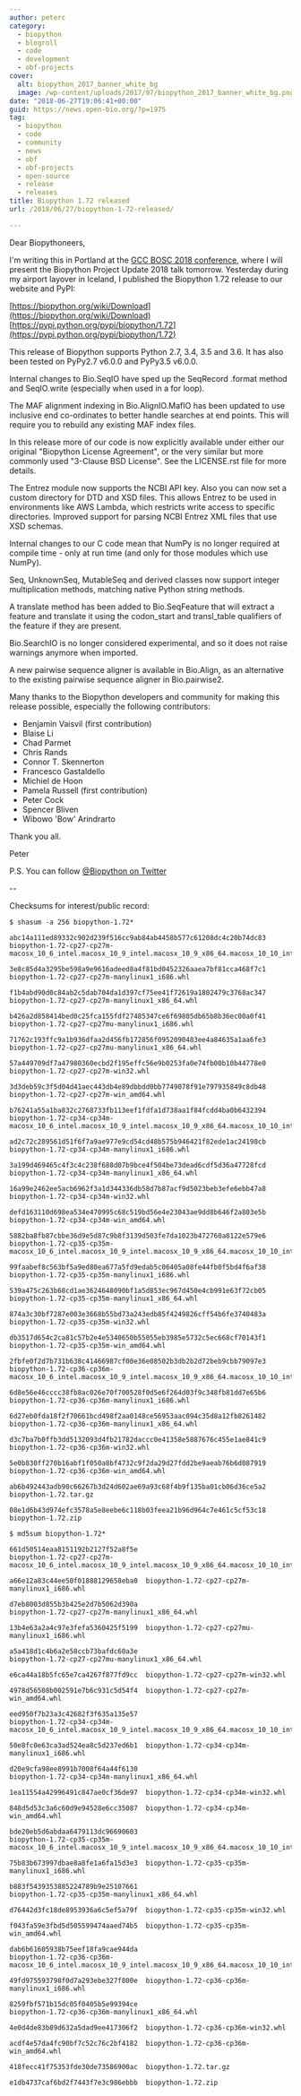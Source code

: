 ```yaml
---
author: peterc
category:
  - biopython
  - blogroll
  - code
  - development
  - obf-projects
cover:
  alt: biopython_2017_banner_white_bg
  image: /wp-content/uploads/2017/07/biopython_2017_banner_white_bg.png
date: "2018-06-27T19:06:41+00:00"
guid: https://news.open-bio.org/?p=1975
tag:
  - biopython
  - code
  - community
  - news
  - obf
  - obf-projects
  - open-source
  - release
  - releases
title: Biopython 1.72 released
url: /2018/06/27/biopython-1-72-released/

---
```

Dear Biopythoneers,

I'm writing this in Portland at the [GCC BOSC 2018 conference](https://gccbosc2018.sched.com/), where I will present the Biopython Project Update 2018 talk tomorrow. Yesterday during my airport layover in Iceland, I published the Biopython 1.72 release to our website and PyPI:

[https://biopython.org/wiki/Download](https://biopython.org/wiki/Download) [https://pypi.python.org/pypi/biopython/1.72](https://pypi.python.org/pypi/biopython/1.72)

This release of Biopython supports Python 2.7, 3.4, 3.5 and 3.6. It has also been tested on PyPy2.7 v6.0.0 and PyPy3.5 v6.0.0.

Internal changes to Bio.SeqIO have sped up the SeqRecord .format method and SeqIO.write (especially when used in a for loop).

The MAF alignment indexing in Bio.AlignIO.MafIO has been updated to use inclusive end co-ordinates to better handle searches at end points. This will require you to rebuild any existing MAF index files.

In this release more of our code is now explicitly available under either our original "Biopython License Agreement", or the very similar but more commonly used "3-Clause BSD License". See the LICENSE.rst file for more details.

The Entrez module now supports the NCBI API key. Also you can now set a custom directory for DTD and XSD files. This allows Entrez to be used in environments like AWS Lambda, which restricts write access to specific directories. Improved support for parsing NCBI Entrez XML files that use XSD schemas.

Internal changes to our C code mean that NumPy is no longer required at compile time - only at run time (and only for those modules which use NumPy).

Seq, UnknownSeq, MutableSeq and derived classes now support integer multiplication methods, matching native Python string methods.

A translate method has been added to Bio.SeqFeature that will extract a feature and translate it using the codon\_start and transl\_table qualifiers of the feature if they are present.

Bio.SearchIO is no longer considered experimental, and so it does not raise warnings anymore when imported.

A new pairwise sequence aligner is available in Bio.Align, as an alternative to the existing pairwise sequence aligner in Bio.pairwise2.

Many thanks to the Biopython developers and community for making this release possible, especially the following contributors:

- Benjamin Vaisvil (first contribution)
- Blaise Li
- Chad Parmet
- Chris Rands
- Connor T. Skennerton
- Francesco Gastaldello
- Michiel de Hoon
- Pamela Russell (first contribution)
- Peter Cock
- Spencer Bliven
- Wibowo 'Bow' Arindrarto

Thank you all.

Peter

P.S. You can follow [@Biopython on Twitter](https://twitter.com/Biopython)

--

Checksums for interest/public record:

```
$ shasum -a 256 biopython-1.72*

abc14a111ed89332c902d239f516cc9ab84ab4458b577c61208dc4c20b74dc83
biopython-1.72-cp27-cp27m-macosx_10_6_intel.macosx_10_9_intel.macosx_10_9_x86_64.macosx_10_10_intel.macosx_10_10_x86_64.whl

3e8c85d4a3295be598a9e9616adeed8a4f81bd0452326aaea7bf81cca468f7c1
biopython-1.72-cp27-cp27m-manylinux1_i686.whl

f1b4abd90d0c84ab2c5dab704da1d397cf75ee41f72619a1802479c3768ac347
biopython-1.72-cp27-cp27m-manylinux1_x86_64.whl

b426a2d858414bed0c25fca155fdf27485347ce6f69805db65b8b36ec00a0f41
biopython-1.72-cp27-cp27mu-manylinux1_i686.whl

71762c193ffc9a1b936dfaa2d456fb172856f0952090483ee4a84635a1aa6fe3
biopython-1.72-cp27-cp27mu-manylinux1_x86_64.whl

57a449709df7a47980360ecbd2f195effc56e9b0253fa0e74fb00b10b44778e0
biopython-1.72-cp27-cp27m-win32.whl

3d3deb59c3f5d04d41aec443db4e89dbbdd0bb7749078f91e797935849c8db48
biopython-1.72-cp27-cp27m-win_amd64.whl

b76241a55a1ba832c2768733fb113eef1fdfa1d738aa1f84fcdd4ba0b6432394
biopython-1.72-cp34-cp34m-macosx_10_6_intel.macosx_10_9_intel.macosx_10_9_x86_64.macosx_10_10_intel.macosx_10_10_x86_64.whl

ad2c72c289561d51f6f7a9ae977e9cd54cd48b575b946421f82ede1ac24198cb
biopython-1.72-cp34-cp34m-manylinux1_i686.whl

3a199d469465c4f3c4c238f688d07b9bce4f504be73dead6cdf5d36a47728fcd
biopython-1.72-cp34-cp34m-manylinux1_x86_64.whl

16a99e2462ee5acb6962f3a1d344336db58d7b87acf9d5023beb3efe6ebb47a8
biopython-1.72-cp34-cp34m-win32.whl

defd163110d698ea534e470995c68c519bd56e4e23043ae9dd8b646f2a803e5b
biopython-1.72-cp34-cp34m-win_amd64.whl

5882ba8fb87cbbe36d9e5d87c9b8f3139d503fe7da1023b472760a8122e579e6
biopython-1.72-cp35-cp35m-macosx_10_6_intel.macosx_10_9_intel.macosx_10_9_x86_64.macosx_10_10_intel.macosx_10_10_x86_64.whl

99faabef8c563bf5a9ed80ea677a5fd9edab5c06405a08fe44fb0f5bd4f6af38
biopython-1.72-cp35-cp35m-manylinux1_i686.whl

539a475c263b68cd1ae3624648090bf1a5d853ec967d450e4cb991e63f72cb05
biopython-1.72-cp35-cp35m-manylinux1_x86_64.whl

874a3c30bf7287e003e3668b55bd73a243edb85f4249826cff54b6fe3740483a
biopython-1.72-cp35-cp35m-win32.whl

db3517d654c2ca81c57b2e4e5340650b55055eb3985e5732c5ec668cf70143f1
biopython-1.72-cp35-cp35m-win_amd64.whl

2fbfe0f2d7b731b638c41466987cf00e36e08502b3db2b2d72beb9cbb79097e3
biopython-1.72-cp36-cp36m-macosx_10_6_intel.macosx_10_9_intel.macosx_10_9_x86_64.macosx_10_10_intel.macosx_10_10_x86_64.whl

6d8e56e46cccc38fb8ac026e70f700528f0d5e6f264d03f9c348fb81dd7e65b6
biopython-1.72-cp36-cp36m-manylinux1_i686.whl

6d27eb0fda18f2f70661bcd498f2aa0148ce56953aac094c35d8a12fb8261482
biopython-1.72-cp36-cp36m-manylinux1_x86_64.whl

d3c7ba7b0ffb3dd5132093d4fb21782daccc0e41358e5887676c455e1ae841c9
biopython-1.72-cp36-cp36m-win32.whl

5e0b830ff270b16abf1f050a8bf4732c9f2da29d27fdd2be9aeab76b6d087919
biopython-1.72-cp36-cp36m-win_amd64.whl

ab6b492443adb90c66267b3d24d602ae69a93c68f4b9f135ba01cb06d36ce5a2
biopython-1.72.tar.gz

08e1d6b43d974efc3578a5e8eebe6c118b03feea21b96d964c7e461c5cf53c18
biopython-1.72.zip
```

```
$ md5sum biopython-1.72*

661d50514eaa8151192b2127f52a8f5e
biopython-1.72-cp27-cp27m-macosx_10_6_intel.macosx_10_9_intel.macosx_10_9_x86_64.macosx_10_10_intel.macosx_10_10_x86_64.whl

a66e12a83c44ee50f01888129658eba0  biopython-1.72-cp27-cp27m-manylinux1_i686.whl

d7eb8003d855b3b425e2d7b5062d390a
biopython-1.72-cp27-cp27m-manylinux1_x86_64.whl

13b4e63a2a4c97e3fefa5360425f5199  biopython-1.72-cp27-cp27mu-manylinux1_i686.whl

a5a418d1c4b6a2e58ccb73bafdc60a3e
biopython-1.72-cp27-cp27mu-manylinux1_x86_64.whl

e6ca44a18b5fc65e7ca4267f877fd9cc  biopython-1.72-cp27-cp27m-win32.whl

4978d56508b002591e7b6c931c5d54f4  biopython-1.72-cp27-cp27m-win_amd64.whl

eed950f7b23a3c42682f3f635a135e57
biopython-1.72-cp34-cp34m-macosx_10_6_intel.macosx_10_9_intel.macosx_10_9_x86_64.macosx_10_10_intel.macosx_10_10_x86_64.whl

50e8fc0e63ca3ad524ea8c5d237ed6b1  biopython-1.72-cp34-cp34m-manylinux1_i686.whl

d20e9cfa98ee8991b7008f64a44f6130
biopython-1.72-cp34-cp34m-manylinux1_x86_64.whl

1ea11554a42996491c847ae0cf36de97  biopython-1.72-cp34-cp34m-win32.whl

848d5d53c3a6c60d9e94528e6cc35087  biopython-1.72-cp34-cp34m-win_amd64.whl

bde20eb5d6abdaa6479113dc96690603
biopython-1.72-cp35-cp35m-macosx_10_6_intel.macosx_10_9_intel.macosx_10_9_x86_64.macosx_10_10_intel.macosx_10_10_x86_64.whl

75b83b673997dbae8a8fe1a6fa15d3e3  biopython-1.72-cp35-cp35m-manylinux1_i686.whl

b883f5439353885224789b9e25107661
biopython-1.72-cp35-cp35m-manylinux1_x86_64.whl

d76442d3fc18de8953936a6c5ef5a79f  biopython-1.72-cp35-cp35m-win32.whl

f043fa59e3fbd5d505599474aaed74b5  biopython-1.72-cp35-cp35m-win_amd64.whl

dab6b61605938b75eef18fa9cae944da
biopython-1.72-cp36-cp36m-macosx_10_6_intel.macosx_10_9_intel.macosx_10_9_x86_64.macosx_10_10_intel.macosx_10_10_x86_64.whl

49fd975593798f0d7a293ebe327f800e  biopython-1.72-cp36-cp36m-manylinux1_i686.whl

8259fbf571b15dc05f0405b5e99394ce
biopython-1.72-cp36-cp36m-manylinux1_x86_64.whl

4e0d4de83b89d632a5dad9ee417306f2  biopython-1.72-cp36-cp36m-win32.whl

acdf4e57da4fc90bf7c52c76c2bf4182  biopython-1.72-cp36-cp36m-win_amd64.whl

418fecc41f75353fde30de73586900ac  biopython-1.72.tar.gz

e1db4737caf6bd2f7443f7e3c986ebbb  biopython-1.72.zip
```

